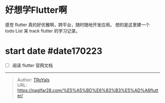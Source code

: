 # 好想学Flutter啊


<!--more-->

感觉 flutter 真的好优雅啊，跨平台，随时随地开发应用。
想的是这里建一个 todo List 来 track flutter 的学习记录。

# start date #date170223

- [ ] 阅读 flutter 官网文档


---

> Author: [TRoYals](https://naglfar28.com)  
> URL: https://naglfar28.com/%E5%A5%BD%E6%83%B3%E5%AD%A6flutter/  

